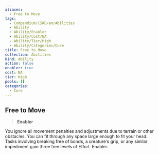 ```yaml
---
aliases:
  - Free to Move
tags:
  - Compendium/CSRD/en/Abilities
  - Ability
  - Ability/Enabler
  - Ability/Cost/NA
  - Ability/Tier/High
  - Ability/Categories/Cure
title: Free to Move
collection: Abilities
kind: Ability
action: false
enabler: true
cost: NA
tier: High
pools: []
categories:
  - Cure
---
```

## Free to Move  
>**Enabler**
  
You ignore all movement penalties and adjustments due to terrain or other obstacles. You can fit through any space large enough to fit your head. Tasks involving breaking free of bonds, a creature's grip, or any similar impediment gain three free levels of Effort. Enabler.